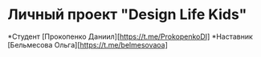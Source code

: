 # Личный проект "Design Life Kids"
*Студент [Прокопенко Даниил][https://t.me/ProkopenkoDI]
*Наставник [Бельмесова Ольга][https://t.me/belmesovaoa]
